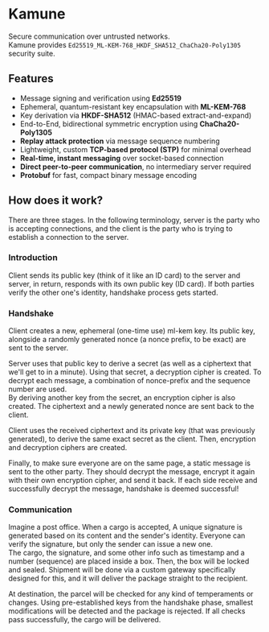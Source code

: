 # Kamune

Secure communication over untrusted networks.  
Kamune provides `Ed25519_ML-KEM-768_HKDF_SHA512_ChaCha20-Poly1305` security
suite.

## Features

- Message signing and verification using **Ed25519**
- Ephemeral, quantum-resistant key encapsulation with **ML-KEM-768**
- Key derivation via **HKDF-SHA512** (HMAC-based extract-and-expand)
- End-to-End, bidirectional symmetric encryption using **ChaCha20-Poly1305**
- **Replay attack protection** via message sequence numbering
- Lightweight, custom **TCP-based protocol (STP)** for minimal overhead
- **Real-time, instant messaging** over socket-based connection
- **Direct peer-to-peer communication**, no intermediary server required
- **Protobuf** for fast, compact binary message encoding

## How does it work?

There are three stages. In the following terminology, server is the party who is
accepting connections, and the client is the party who is trying to establish a
connection to the server.

### Introduction

Client sends its public key (think of it like an ID card) to the server and
server, in return, responds with its own public key (ID card). If both parties
verify the other one's identity, handshake process gets started.

### Handshake

Client creates a new, ephemeral (one-time use) ml-kem key. Its public key,
alongside a randomly generated nonce (a nonce prefix, to be exact) are sent to
the server.

Server uses that public key to derive a secret (as well as a ciphertext that
we'll get to in a minute). Using that secret, a decryption cipher is created. To
decrypt each message, a combination of nonce-prefix and the sequence number are
used.  
By deriving another key from the secret, an encryption cipher is also created.
The ciphertext and a newly generated nonce are sent back to the client.

Client uses the received ciphertext and its private key (that was previously
generated), to derive the same exact secret as the client. Then, encryption and
decryption ciphers are created.

Finally, to make sure everyone are on the same page, a static message is sent to 
the other party. They should decrypt the message, encrypt it again with their
own encryption cipher, and send it back. If each side receive and successfully
decrypt the message, handshake is deemed successful!

### Communication

Imagine a post office. When a cargo is accepted, A unique signature is generated
based on its content and the sender's identity. Everyone can verify the
signature, but only the sender can issue a new one.  
The cargo, the signature, and some other info such as timestamp and a number
(sequence) are placed inside a box. Then, the box will be locked and sealed.
Shipment will be done via a custom gateway specifically designed for this, and
it will deliver the package straight to the recipient.

At destination, the parcel will be checked for any kind of temperaments or
changes. Using pre-established keys from the handshake phase, smallest
modifications will be detected and the package is rejected. If all checks pass
successfully, the cargo will be delivered.
